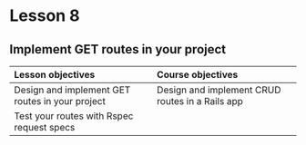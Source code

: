 # Lesson 8
## Implement GET routes in your project

| Lesson objectives                            | Course objectives                        |
|:---------------------------------------------|:-----------------------------------------|
| Design and implement GET routes in your project | Design and implement CRUD routes in a Rails app | 
| Test your routes with Rspec request specs | |

